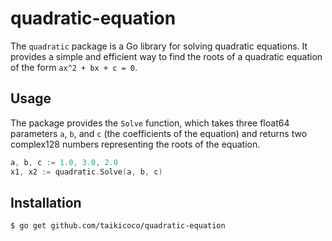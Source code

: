 # quadratic-equation

The `quadratic` package is a Go library for solving quadratic equations. It provides a simple and efficient way to find the roots of a quadratic equation of the form `ax^2 + bx + c = 0`.

## Usage

The package provides the `Solve` function, which takes three float64 parameters `a`, `b`, and `c` (the coefficients of the equation) and returns two complex128 numbers representing the roots of the equation.

```go
a, b, c := 1.0, 3.0, 2.0
x1, x2 := quadratic.Solve(a, b, c)
```

## Installation

```bash
$ go get github.com/taikicoco/quadratic-equation
```
